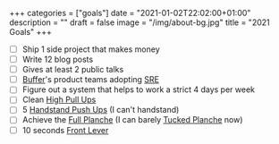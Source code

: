 +++
categories = ["goals"]
date = "2021-01-02T22:02:00+01:00"
description = ""
draft = false
image = "/img/about-bg.jpg"
title = "2021 Goals"
+++

- [ ] Ship 1 side project that makes money
- [ ] Write 12 blog posts
- [ ] Gives at least 2 public talks
- [ ] [Buffer](https://buffer.com)'s product teams adopting [SRE](https://sre.google/)
- [ ] Figure out a system that helps to work a strict 4 days per week
- [ ] Clean [High Pull Ups](https://www.instagram.com/p/CE4t5pkgKHx/)
- [ ] 5 [Handstand Push Ups](https://www.instagram.com/p/CKa7gB5DRHC/) (I can't handstand)
- [ ] Achieve the [Full Planche](https://cdn.gmb.io/wp-content/uploads/2015/03/Junior-Planche.jpg) (I can barely [Tucked Planche](https://www.youtube.com/watch?v=xw31tXau_4Q) now)
- [ ] 10 seconds [Front Lever](https://www.pinterest.com/pin/202521314468940455/)

